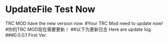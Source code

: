 # UpdateFile Test Now
TRC MOD have the new version now.
#Your TRC Mod need to update now!
#你的TRC MOD现在需要更新！
##以下为更新日志 Here are update log.
###0.0.0.1 First Ver.
